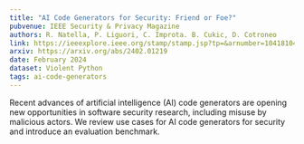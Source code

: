 ```yaml
---
title: "AI Code Generators for Security: Friend or Foe?"
pubvenue: IEEE Security & Privacy Magazine
authors: R. Natella, P. Liguori, C. Improta. B. Cukic, D. Cotroneo
link: https://ieeexplore.ieee.org/stamp/stamp.jsp?tp=&arnumber=10418104
arxiv: https://arxiv.org/abs/2402.01219
date: February 2024
dataset: Violent Python
tags: ai-code-generators
---
```

Recent advances of artificial intelligence (AI) code generators are opening new opportunities in software security research, including misuse by malicious actors. We review use cases for AI code generators for security and introduce an evaluation benchmark.
